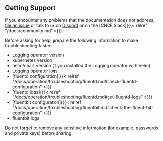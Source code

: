 ## Getting Support

If you encounter any problems that the documentation does not address, [file an issue](https://github.com/kube-logging/logging-operator/issues) or talk to us on [Discord](https://discord.gg/9ACY4RDsYN) or on the [CNCF Slack]({{< relref "/docs/community.md" >}}).

Before asking for help, prepare the following information to make troubleshooting faster:

- Logging operator version
- kubernetes version
- helm/chart version (if you installed the Logging operator with helm)
- Logging operator logs
- [fluentd configuration]({{< relref "/docs/operation/troubleshooting/fluentd.md#check-fluentd-configuration" >}})
- [fluentd logs]({{< relref "/docs/operation/troubleshooting/fluentd.md#get-fluentd-logs" >}})
- [fluentbit configuration]({{< relref "/docs/operation/troubleshooting/fluentbit.md#check-the-fluent-bit-configuration" >}})
- fluentbit logs

Do not forget to remove any sensitive information (for example, passwords and private keys) before sharing.
